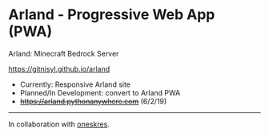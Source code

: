 # Arland - Progressive Web App (PWA)

Arland: Minecraft Bedrock Server

https://gitnisyl.github.io/arland

- Currently: Responsive Arland site
- Planned/In Development: convert to Arland PWA
- ~~https://arland.pythonanywhere.com~~ (6/2/19)

---

In collaboration with [oneskres](https://github.com/oneskres).
